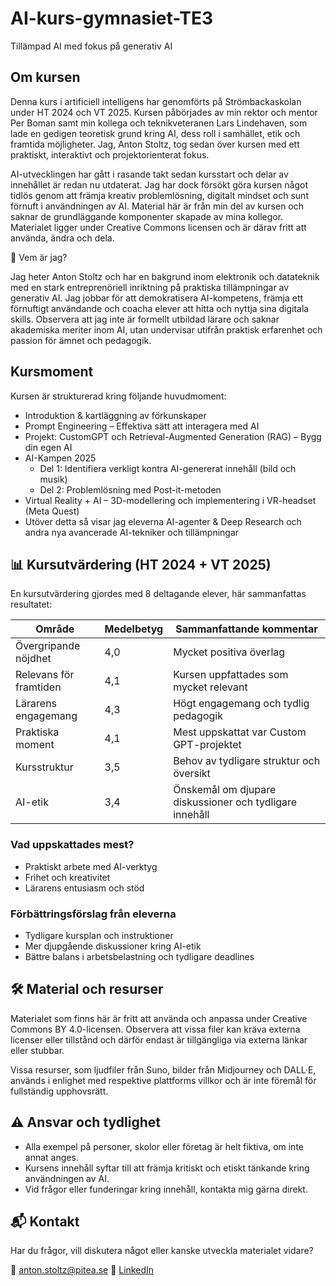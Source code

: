 # AI-kurs-gymnasiet-TE3
Tillämpad AI med fokus på generativ AI

## Om kursen
Denna kurs i artificiell intelligens har genomförts på Strömbackaskolan under HT 2024 och VT 2025. Kursen påbörjades av min rektor och mentor Per Boman samt min kollega och teknikveteranen Lars Lindehaven, som lade en gedigen teoretisk grund kring AI, dess roll i samhället, etik och framtida möjligheter. Jag, Anton Stoltz, tog sedan över kursen med ett praktiskt, interaktivt och projektorienterat fokus. 

AI-utvecklingen har gått i rasande takt sedan kursstart och delar av innehållet är redan nu utdaterat. Jag har dock försökt göra kursen något tidlös genom att främja kreativ problemlösning, digitalt mindset och sunt förnuft i användningen av AI. Material här är från min del av kursen och saknar de grundläggande komponenter skapade av mina kollegor. Materialet ligger under Creative Commons licensen och är därav fritt att använda, ändra och dela.

👤 Vem är jag?

Jag heter Anton Stoltz och har en bakgrund inom elektronik och datateknik med en stark entreprenöriell inriktning på praktiska tillämpningar av generativ AI. Jag jobbar för att demokratisera AI-kompetens, främja ett förnuftigt användande och coacha elever att hitta och nyttja sina digitala skills. Observera att jag inte är formellt utbildad lärare och saknar akademiska meriter inom AI, utan undervisar utifrån praktisk erfarenhet och passion för ämnet och pedagogik.

## Kursmoment

Kursen är strukturerad kring följande huvudmoment:

* Introduktion & kartläggning av förkunskaper
* Prompt Engineering – Effektiva sätt att interagera med AI
* Projekt: CustomGPT och Retrieval-Augmented Generation (RAG) – Bygg din egen AI
* AI-Kampen 2025
  * Del 1: Identifiera verkligt kontra AI-genererat innehåll (bild och musik)
  * Del 2: Problemlösning med Post-it-metoden
* Virtual Reality + AI – 3D-modellering och implementering i VR-headset (Meta Quest)
* Utöver detta så visar jag eleverna AI-agenter & Deep Research och andra nya avancerade AI-tekniker och tillämpningar

## 📊 Kursutvärdering (HT 2024 + VT 2025)

En kursutvärdering gjordes med 8 deltagande elever, här sammanfattas resultatet:

| Område                 | Medelbetyg | Sammanfattande kommentar                                |
| ---------------------- | ---------- | ------------------------------------------------------- |
| Övergripande nöjdhet   | 4,0        | Mycket positiva överlag                                 |
| Relevans för framtiden | 4,1        | Kursen uppfattades som mycket relevant                  |
| Lärarens engagemang    | 4,3        | Högt engagemang och tydlig pedagogik                    |
| Praktiska moment       | 4,1        | Mest uppskattat var Custom GPT-projektet                |
| Kursstruktur           | 3,5        | Behov av tydligare struktur och översikt                |
| AI-etik                | 3,4        | Önskemål om djupare diskussioner och tydligare innehåll |

### Vad uppskattades mest?

* Praktiskt arbete med AI-verktyg
* Frihet och kreativitet
* Lärarens entusiasm och stöd

### Förbättringsförslag från eleverna

* Tydligare kursplan och instruktioner
* Mer djupgående diskussioner kring AI-etik
* Bättre balans i arbetsbelastning och tydligare deadlines

## 🛠️ Material och resurser

Materialet som finns här är fritt att använda och anpassa under Creative Commons BY 4.0-licensen. Observera att vissa filer kan kräva externa licenser eller tillstånd och därför endast är tillgängliga via externa länkar eller stubbar.

Vissa resurser, som ljudfiler från Suno, bilder från Midjourney och DALL·E, används i enlighet med respektive plattforms villkor och är inte föremål för fullständig upphovsrätt.

## ⚠️ Ansvar och tydlighet

* Alla exempel på personer, skolor eller företag är helt fiktiva, om inte annat anges.
* Kursens innehåll syftar till att främja kritiskt och etiskt tänkande kring användningen av AI.
* Vid frågor eller funderingar kring innehåll, kontakta mig gärna direkt.

## 📬 Kontakt
Har du frågor, vill diskutera något eller kanske utveckla materialet vidare?

📧 [anton.stoltz@pitea.se](mailto:anton.stoltz@pitea.se)
🔗 [LinkedIn](https://www.linkedin.com/in/anton-stoltz-5861a3249)
